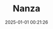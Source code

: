 ---
post_id : 2
title: "Nanza"
slug: 'nanza'
date: 2025-01-01 00:21:26
description: 'Kau akan terlelap dalam palung memoriku yang paling dalam'
image: '/assets/images/nanza.webp'
categories: art
artist: 'Cio'
---